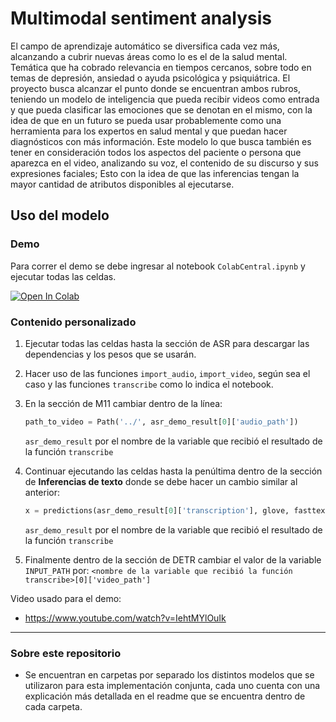 # Multimodal sentiment analysis
El campo de aprendizaje automático se diversifica cada vez más, alcanzando a cubrir nuevas áreas como lo es el de la salud mental. Temática que ha cobrado relevancia en tiempos cercanos, sobre todo en temas de depresión, ansiedad o ayuda psicológica y psiquiátrica. El proyecto busca alcanzar el punto donde se encuentran ambos rubros, teniendo un modelo de inteligencia que pueda recibir videos como entrada y que pueda clasificar las emociones que se denotan en el mismo, con la idea de que en un futuro se pueda usar probablemente como una herramienta para los expertos en salud mental y que puedan hacer diagnósticos con más información. Este modelo lo que busca también es tener en consideración todos los aspectos del paciente o persona que aparezca en el video, analizando su voz, el contenido de su discurso y sus expresiones faciales; Esto con la idea de que las inferencias tengan la mayor cantidad de atributos disponibles al ejecutarse.

## Uso del modelo

### Demo
Para correr el demo se debe ingresar al notebook `ColabCentral.ipynb` y ejecutar todas las celdas.

[![Open In Colab](https://colab.research.google.com/assets/colab-badge.svg)](https://colab.research.google.com/drive/1ieGuDje5AgOQ1sgbqv9UvSmGTW_ZTEL0?usp=sharing)

### Contenido personalizado

1. Ejecutar todas las celdas hasta la sección de ASR para descargar las dependencias y los pesos que se usarán.
2. Hacer uso de las funciones `import_audio`, `import_video`, según sea el caso y las funciones `transcribe` como lo indica el notebook.
3. En la sección de M11 cambiar dentro de la línea:
    ```python
    path_to_video = Path('../', asr_demo_result[0]['audio_path'])
    ```
    `asr_demo_result` por el nombre de la variable que recibió el resultado de la función `transcribe`
4. Continuar ejecutando las celdas hasta la penúltima dentro de la sección de **Inferencias de texto** donde se debe hacer un cambio similar al anterior:
    ```python
    x = predictions(asr_demo_result[0]['transcription'], glove, fasttext)
    ```
    `asr_demo_result` por el nombre de la variable que recibió el resultado de la función `transcribe`
    
5. Finalmente dentro de la sección de DETR cambiar el valor de la variable `INPUT_PATH` por:
   `<nombre de la variable que recibió la función transcribe>[0]['video_path']`


Video usado para el demo:
- https://www.youtube.com/watch?v=IehtMYlOuIk


***

### Sobre este repositorio
* Se encuentran en carpetas por separado los distintos modelos que se utilizaron para esta implementación conjunta, cada uno cuenta con una explicación más detallada en el readme que se encuentra dentro de cada carpeta.


